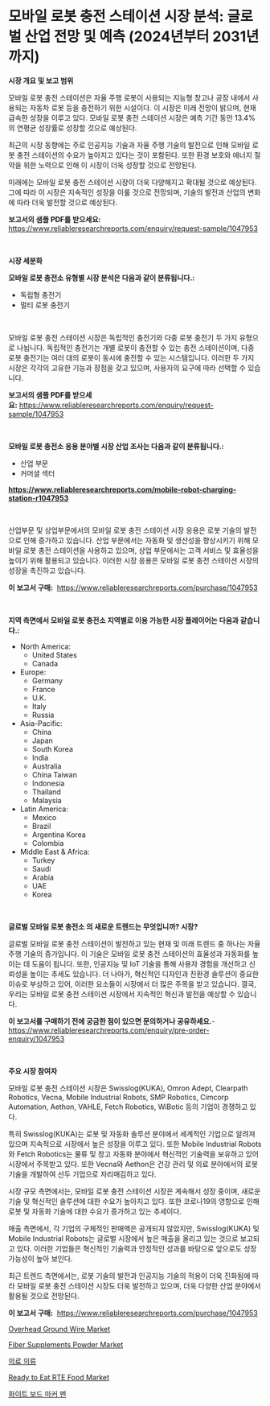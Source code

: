 <p><h1>모바일 로봇 충전 스테이션 시장 분석: 글로벌 산업 전망 및 예측 (2024년부터 2031년까지)</h1></p><p><strong>시장 개요 및 보고 범위</strong></p>
<p><p>모바일 로봇 충전 스테이션은 자율 주행 로봇이 사용되는 지능형 창고나 공장 내에서 사용되는 자동차 로봇 등을 충전하기 위한 시설이다. 이 시장은 미래 전망이 밝으며, 현재 급속한 성장을 이루고 있다. 모바일 로봇 충전 스테이션 시장은 예측 기간 동안 13.4%의 연평균 성장률로 성장할 것으로 예상된다. </p><p>최근의 시장 동향에는 주로 인공지능 기술과 자율 주행 기술의 발전으로 인해 모바일 로봇 충전 스테이션의 수요가 높아지고 있다는 것이 포함된다. 또한 환경 보호와 에너지 절약을 위한 노력으로 인해 이 시장이 더욱 성장할 것으로 전망된다.</p><p>미래에는 모바일 로봇 충전 스테이션 시장이 더욱 다양해지고 확대될 것으로 예상된다. 그에 따라 이 시장은 지속적인 성장을 이룰 것으로 전망되며, 기술의 발전과 산업의 변화에 따라 더욱 발전할 것으로 예상된다.</p></p>
<p><strong>보고서의 샘플 PDF를 받으세요:</strong> <a href="https://www.reliableresearchreports.com/enquiry/request-sample/1047953">https://www.reliableresearchreports.com/enquiry/request-sample/1047953</a></p>
<p>&nbsp;</p>
<p><strong>시장 세분화</strong></p>
<p><strong>모바일 로봇 충전소 유형별 시장 분석은 다음과 같이 분류됩니다.:</strong></p>
<p><ul><li>독립형 충전기</li><li>멀티 로봇 충전기</li></ul></p>
<p>&nbsp;</p>
<p><p>모바일 로봇 충전 스테이션 시장은 독립적인 충전기와 다중 로봇 충전기 두 가지 유형으로 나뉩니다. 독립적인 충전기는 개별 로봇이 충전할 수 있는 충전 스테이션이며, 다중 로봇 충전기는 여러 대의 로봇이 동시에 충전할 수 있는 시스템입니다. 이러한 두 가지 시장은 각각의 고유한 기능과 장점을 갖고 있으며, 사용자의 요구에 따라 선택할 수 있습니다.</p></p>
<p><strong>보고서의 샘플 PDF를 받으세요:</strong>&nbsp;<a href="https://www.reliableresearchreports.com/enquiry/request-sample/1047953">https://www.reliableresearchreports.com/enquiry/request-sample/1047953</a></p>
<p>&nbsp;</p>
<p><strong> 모바일 로봇 충전소 응용 분야별 시장 산업 조사는 다음과 같이 분류됩니다.:</strong></p>
<p><ul><li>산업 부문</li><li>커머셜 섹터</li></ul></p>
<p><strong><a href="https://www.reliableresearchreports.com/mobile-robot-charging-station-r1047953">https://www.reliableresearchreports.com/mobile-robot-charging-station-r1047953</a></strong></p>
<p>&nbsp;</p>
<p><p>산업부문 및 상업부문에서의 모바일 로봇 충전 스테이션 시장 응용은 로봇 기술의 발전으로 인해 증가하고 있습니다. 산업 부문에서는 자동화 및 생산성을 향상시키기 위해 모바일 로봇 충전 스테이션을 사용하고 있으며, 상업 부문에서는 고객 서비스 및 효율성을 높이기 위해 활용되고 있습니다. 이러한 시장 응용은 모바일 로봇 충전 스테이션 시장의 성장을 촉진하고 있습니다.</p></p>
<p><strong>이 보고서 구매:</strong>&nbsp; <a href="https://www.reliableresearchreports.com/purchase/1047953">https://www.reliableresearchreports.com/purchase/1047953</a></p>
<p>&nbsp;</p>
<p><strong>지역 측면에서 모바일 로봇 충전소 지역별로 이용 가능한 시장 플레이어는 다음과 같습니다.:</strong></p>
<p><ul>
    <li>
        North America:
        <ul>
            <li>United States</li>
            <li>Canada</li>
        </ul>
    </li>
    <li>
        Europe:
        <ul>
            <li>Germany</li>
            <li>France</li>
            <li>U.K.</li>
            <li>Italy</li>
            <li>Russia</li>
        </ul>
    </li>
    <li>
        Asia-Pacific:
        <ul>
            <li>China</li>
            <li>Japan</li>
            <li>South Korea</li>
            <li>India</li>
            <li>Australia</li>
            <li>China Taiwan</li>
            <li>Indonesia</li>
            <li>Thailand</li>
            <li>Malaysia</li>
        </ul>
    </li>
    <li>
        Latin America:
        <ul>
            <li>Mexico</li>
            <li>Brazil</li>
            <li>Argentina Korea</li>
            <li>Colombia</li>
        </ul>
    </li>
    <li>
        Middle East & Africa:
        <ul>
            <li>Turkey</li>
            <li>Saudi</li>
            <li>Arabia</li>
            <li>UAE</li>
            <li>Korea</li>
        </ul>
    </li>
    </ul></p>
<p>&nbsp;</p>
<p><strong>글로벌 모바일 로봇 충전소 의 새로운 트렌드는 무엇입니까? 시장?</strong></p>
<p><p>글로벌 모바일 로봇 충전 스테이션이 발전하고 있는 현재 및 미래 트렌드 중 하나는 자율주행 기술의 증가입니다. 이 기술은 모바일 로봇 충전 스테이션의 효율성과 자동화를 높이는 데 도움이 됩니다. 또한, 인공지능 및 IoT 기술을 통해 사용자 경험을 개선하고 신뢰성을 높이는 추세도 있습니다. 더 나아가, 혁신적인 디자인과 친환경 솔루션이 중요한 이슈로 부상하고 있어, 이러한 요소들이 시장에서 더 많은 주목을 받고 있습니다. 결국, 우리는 모바일 로봇 충전 스테이션 시장에서 지속적인 혁신과 발전을 예상할 수 있습니다.</p></p>
<p><strong>이 보고서를 구매하기 전에 궁금한 점이 있으면 문의하거나 공유하세요.</strong>- <a href="https://www.reliableresearchreports.com/enquiry/pre-order-enquiry/1047953">https://www.reliableresearchreports.com/enquiry/pre-order-enquiry/1047953</a></p>
<p>&nbsp;</p>
<p><strong>주요 시장 참여자</strong></p>
<p><p>모바일 로봇 충전 스테이션 시장은 Swisslog(KUKA), Omron Adept, Clearpath Robotics, Vecna, Mobile Industrial Robots, SMP Robotics, Cimcorp Automation, Aethon, VAHLE, Fetch Robotics, WiBotic 등의 기업이 경쟁하고 있다. </p><p>특히 Swisslog(KUKA)는 로봇 및 자동화 솔루션 분야에서 세계적인 기업으로 알려져 있으며 지속적으로 시장에서 높은 성장을 이루고 있다. 또한 Mobile Industrial Robots와 Fetch Robotics는 물류 및 창고 자동화 분야에서 혁신적인 기술력을 보유하고 있어 시장에서 주목받고 있다. 또한 Vecna와 Aethon은 건강 관리 및 의료 분야에서의 로봇 기술을 개발하여 선두 기업으로 자리매김하고 있다.</p><p>시장 규모 측면에서는, 모바일 로봇 충전 스테이션 시장은 계속해서 성장 중이며, 새로운 기술 및 혁신적인 솔루션에 대한 수요가 높아지고 있다. 또한 코로나19의 영향으로 인해 로봇 및 자동화 기술에 대한 수요가 증가하고 있는 추세이다.</p><p>매출 측면에서, 각 기업의 구체적인 판매액은 공개되지 않았지만, Swisslog(KUKA) 및 Mobile Industrial Robots는 글로벌 시장에서 높은 매출을 올리고 있는 것으로 보고되고 있다. 이러한 기업들은 혁신적인 기술력과 안정적인 성과를 바탕으로 앞으로도 성장 가능성이 높아 보인다. </p><p>최근 트렌드 측면에서는, 로봇 기술의 발전과 인공지능 기술의 적용이 더욱 진화됨에 따라 모바일 로봇 충전 스테이션 시장도 더욱 발전하고 있으며, 더욱 다양한 산업 분야에서 활용될 것으로 전망된다.</p></p>
<p><strong>이 보고서 구매:</strong>&nbsp;&nbsp;<a href="https://www.reliableresearchreports.com/purchase/1047953">https://www.reliableresearchreports.com/purchase/1047953</a></p>
<p><p><a href="https://issuu.com/reportprime-2/docs/overhead-ground-wire-market-size-2030.pptx">Overhead Ground Wire Market</a></p><p><a href="https://github.com/mahnoor2003/Market-Research-Report-List-3/blob/main/fiber-supplements-powder-market.md">Fiber Supplements Powder Market</a></p><p><a href="https://github.com/vsckjg50460/Market-Research-Report-List-1/blob/main/539538717472.md">의료 의류</a></p><p><a href="https://github.com/BryceTownsendr/Market-Research-Report-List-4/blob/main/ready-to-eat-rte-food-market.md">Ready to Eat RTE Food Market</a></p><p><a href="https://medium.com/@dudleyferry/%ED%99%94%EC%9D%B4%ED%8A%B8-%EB%B3%B4%EB%93%9C-%EB%A7%88%EC%BB%A4-%ED%8E%9C-%EC%8B%9C%EC%9E%A5-%EC%A7%80%ED%91%9C-%ED%95%B4%EC%84%9D-%EC%8B%9C%EC%9E%A5-%EC%A0%90%EC%9C%A0%EC%9C%A8-%ED%8A%B8%EB%A0%8C%EB%93%9C-%EB%B0%8F-%EC%84%B1%EC%9E%A5-%ED%8C%A8%ED%84%B4-1498195df414">화이트 보드 마커 펜</a></p></p>